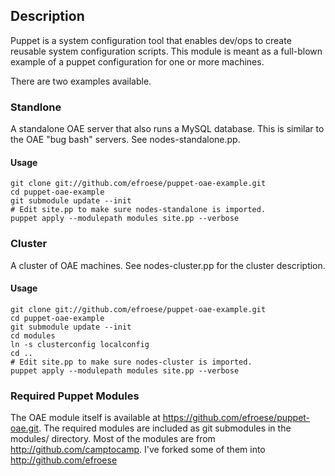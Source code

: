 ## Description

Puppet is a system configuration tool that enables dev/ops to create reusable system configuration scripts. This module is meant as a full-blown example of a puppet configuration for one or more machines.

There are two examples available. 
### Standlone
A standalone OAE server that also runs a MySQL database. This is similar to the OAE "bug bash" servers. See nodes-standalone.pp.

#### Usage
    git clone git://github.com/efroese/puppet-oae-example.git
    cd puppet-oae-example
    git submodule update --init
    # Edit site.pp to make sure nodes-standalone is imported.
    puppet apply --modulepath modules site.pp --verbose

### Cluster
A cluster of OAE machines. See nodes-cluster.pp for the cluster description.

#### Usage
    git clone git://github.com/efroese/puppet-oae-example.git
    cd puppet-oae-example
    git submodule update --init
    cd modules
    ln -s clusterconfig localconfig
    cd ..
    # Edit site.pp to make sure nodes-cluster is imported.
    puppet apply --modulepath modules site.pp --verbose

### Required Puppet Modules 
The OAE module itself is available at https://github.com/efroese/puppet-oae.git.
The required modules are included as git submodules in the modules/ directory.
Most of the modules are from http://github.com/camptocamp. I've forked some of them into http://github.com/efroese 

